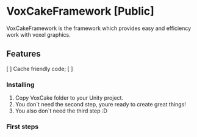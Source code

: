 # VoxCakeFramework [Public]
VoxCakeFramework is the framework which provides easy and efficiency work with voxel graphics.
## Features
[ ] Cache friendly code;
[ ]
### Installing
1. Copy VoxCake folder to your Unity project.
2. You don`t need the second step, youre ready to create great things!
3. You also don`t need the third step :D

### First steps
